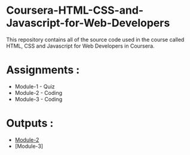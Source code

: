 # Coursera-HTML-CSS-and-Javascript-for-Web-Developers

This repository contains all of the source code used in the course called HTML, CSS and Javascript for Web Developers in Coursera.


# Assignments :

* Module-1 - Quiz 
* Module-2 - Coding
* Module-3 - Coding


# Outputs :

* [Module-2](https://malakay98.github.io/HTML-CSS-JAVASCRIPT-FOR-WEB-DEVELOPERS/Assignments/module2/index.html)
* [Module-3]
